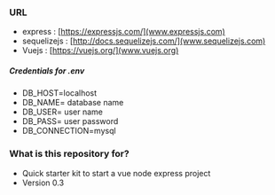### URL ###

* express : [https://expressjs.com/](www.expressjs.com)
* sequelizejs : [http://docs.sequelizejs.com/](www.sequelizejs.com)
* Vuejs : [https://vuejs.org/](www.vuejs.org)

##### Credentials for .env

* DB_HOST=localhost
* DB_NAME= database name
* DB_USER= user name
* DB_PASS= user password
* DB_CONNECTION=mysql
 
### What is this repository for? ###

* Quick starter kit to start a vue node express project
* Version 0.3
